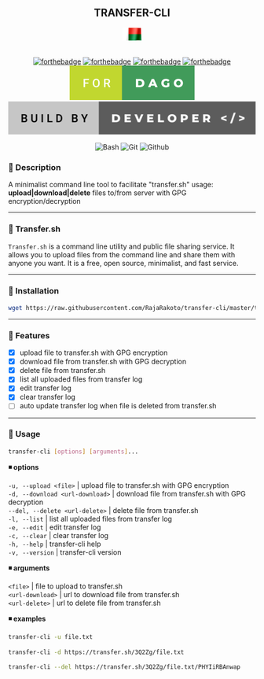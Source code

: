 <div align="center">

## TRANSFER-CLI

<div align="center">
<img src="https://github.com/RajaRakoto/github-docs/blob/master/dago.gif?raw=true" width=40>
</div>

<br>

[![forthebadge](https://forthebadge.com/images/badges/built-with-love.svg)](https://forthebadge.com) [![forthebadge](https://forthebadge.com/images/badges/for-you.svg)](https://forthebadge.com) [![forthebadge](https://forthebadge.com/images/badges/open-source.svg)](https://forthebadge.com) [![forthebadge](https://forthebadge.com/images/badges/uses-git.svg)](https://forthebadge.com) [![forthebadge](https://github.com/RajaRakoto/github-docs/blob/master/badge/for-dago.svg?raw=true)](https://forthebadge.com) [![forthebadge](https://github.com/RajaRakoto/github-docs/blob/master/badge/build-by.svg?raw=true)](https://forthebadge.com)

![Bash](https://img.shields.io/badge/-Bash-777?style=flat&logo=shell&logoColor=green&labelColor=ffffff) ![Git](https://img.shields.io/badge/-Git-777?style=flat&logo=git&logoColor=F05032&labelColor=ffffff) ![Github](https://img.shields.io/badge/-Github-777?style=flat&logo=github&logoColor=777&labelColor=ffffff) 

</div>

### 📌 Description
A minimalist command line tool to facilitate "transfer.sh" usage: **upload|download|delete** files to/from server with GPG encryption/decryption

---

### 📌 Transfer.sh
`Transfer.sh` is a command line utility and public file sharing service. It allows you to upload files from the command line and share them with anyone you want. It is a free, open source, minimalist, and fast service.

---

### 📌 Installation
```bash
wget https://raw.githubusercontent.com/RajaRakoto/transfer-cli/master/transfer-setup.sh?token=GHSAT0AAAAAABXI5LRSCA7UFXVDJT4Q23UIYZLM7RQ && chmod +x transfer-setup.sh && ./transfer-setup.sh && rm transfer-setup.sh
```

---

### 📌 Features
- [x] upload file to transfer.sh with GPG encryption
- [x] download file from transfer.sh with GPG decryption
- [x] delete file from transfer.sh
- [x] list all uploaded files from transfer log
- [x] edit transfer log
- [x] clear transfer log
- [ ] auto update transfer log when file is deleted from transfer.sh

---

### 📌 Usage

```bash
transfer-cli [options] [arguments]...
```

**◾ options**

`-u, --upload <file>`  |  upload file to transfer.sh with GPG encryption<br>
`-d, --download <url-download>`  |  download file from transfer.sh with GPG decryption<br>
`--del, --delete <url-delete>`  |  delete file from transfer.sh<br>
`-l, --list`  |  list all uploaded files from transfer log<br>
`-e, --edit`  |  edit transfer log<br>
`-c, --clear`  |  clear transfer log<br>
`-h, --help`  |  transfer-cli help<br>
`-v, --version`  |  transfer-cli version

**◾ arguments**

`<file>`  |  file to upload to transfer.sh<br>
`<url-download>`  |  url to download file from transfer.sh<br>
`<url-delete>`  |  url to delete file from transfer.sh

**◾ examples**

```bash
transfer-cli -u file.txt
```
```bash
transfer-cli -d https://transfer.sh/3Q2Zg/file.txt
```
```bash
transfer-cli --del https://transfer.sh/3Q2Zg/file.txt/PHYIiRBAnwap
```